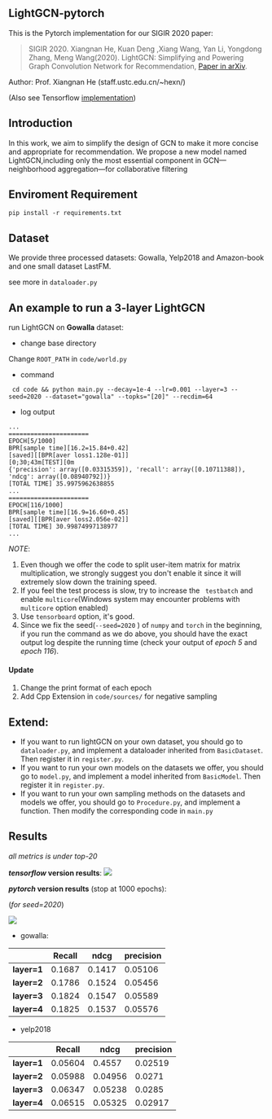 ## LightGCN-pytorch

This is the Pytorch implementation for our SIGIR 2020 paper:

>SIGIR 2020. Xiangnan He, Kuan Deng ,Xiang Wang, Yan Li, Yongdong Zhang, Meng Wang(2020). LightGCN: Simplifying and Powering Graph Convolution Network for Recommendation, [Paper in arXiv](https://arxiv.org/abs/2002.02126).

Author: Prof. Xiangnan He (staff.ustc.edu.cn/~hexn/)

(Also see Tensorflow [implementation](https://github.com/kuandeng/LightGCN))

## Introduction

In this work, we aim to simplify the design of GCN to make it more concise and appropriate for recommendation. We propose a new model named LightGCN,including only the most essential component in GCN—neighborhood aggregation—for collaborative filtering



## Enviroment Requirement

`pip install -r requirements.txt`



## Dataset

We provide three processed datasets: Gowalla, Yelp2018 and Amazon-book and one small dataset LastFM.

see more in `dataloader.py`

## An example to run a 3-layer LightGCN

run LightGCN on **Gowalla** dataset:

* change base directory

Change `ROOT_PATH` in `code/world.py`

* command

` cd code && python main.py --decay=1e-4 --lr=0.001 --layer=3 --seed=2020 --dataset="gowalla" --topks="[20]" --recdim=64`

* log output

```shell
...
======================
EPOCH[5/1000]
BPR[sample time][16.2=15.84+0.42]
[saved][[BPR[aver loss1.128e-01]]
[0;30;43m[TEST][0m
{'precision': array([0.03315359]), 'recall': array([0.10711388]), 'ndcg': array([0.08940792])}
[TOTAL TIME] 35.9975962638855
...
======================
EPOCH[116/1000]
BPR[sample time][16.9=16.60+0.45]
[saved][[BPR[aver loss2.056e-02]]
[TOTAL TIME] 30.99874997138977
...
```

*NOTE*:

1. Even though we offer the code to split user-item matrix for matrix multiplication, we strongly suggest you don't enable it since it will extremely slow down the training speed.
2. If you feel the test process is slow, try to increase the ` testbatch` and enable `multicore`(Windows system may encounter problems with `multicore` option enabled)
3. Use `tensorboard` option, it's good.
4. Since we fix the seed(`--seed=2020` ) of `numpy` and `torch` in the beginning, if you run the command as we do above, you should have the exact output log despite the running time (check your output of *epoch 5* and *epoch 116*).

#### Update

1. Change the print format of each epoch
2. Add Cpp Extension in  `code/sources/`  for negative sampling


## Extend:
* If you want to run lightGCN on your own dataset, you should go to `dataloader.py`, and implement a dataloader inherited from `BasicDataset`.  Then register it in `register.py`.
* If you want to run your own models on the datasets we offer, you should go to `model.py`, and implement a model inherited from `BasicModel`.  Then register it in `register.py`.
* If you want to run your own sampling methods on the datasets and models we offer, you should go to `Procedure.py`, and implement a function. Then modify the corresponding code in `main.py`


## Results
*all metrics is under top-20*

***tensorflow* version results**:
![](https://github.com/gusye1234/pytorch-light-gcn/blob/master/imgs/tf.jpg)

***pytorch* version results** (stop at 1000 epochs):

(*for seed=2020*)

![](https://github.com/gusye1234/pytorch-light-gcn/blob/master/imgs/torch.png)

* gowalla:

|             | Recall | ndcg | precision |
| ----------- | ---------------------------- | ----------------- | ---- |
| **layer=1** | 0.1687               | 0.1417    | 0.05106 |
| **layer=2** | 0.1786                     | 0.1524    | 0.05456 |
| **layer=3** | 0.1824                | 0.1547 | 0.05589 |
| **layer=4** | 0.1825                 | 0.1537       | 0.05576 |

* yelp2018

|             | Recall | ndcg | precision |
| ----------- | ---------------------------- | ----------------- | ---- |
| **layer=1** | 0.05604     | 0.4557 | 0.02519 |
| **layer=2** | 0.05988               | 0.04956 | 0.0271 |
| **layer=3** | 0.06347          | 0.05238 | 0.0285 |
| **layer=4** | 0.06515                | 0.05325 | 0.02917 |

